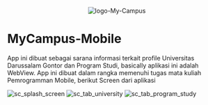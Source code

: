 <p align="center">
  <img src="https://i.ibb.co/Wy423JQ/logo-My-Campus.png" alt="logo-My-Campus" border="0">
</p>

# MyCampus-Mobile
App ini dibuat sebagai sarana informasi terkait profile Universitas Darussalam Gontor dan Program Studi, basically aplikasi ini adalah WebView. App ini dibuat dalam rangka memenuhi tugas mata kuliah Pemrogramman Mobile, berikut Screen dari aplikasi

![sc_splash_screen](https://user-images.githubusercontent.com/44627461/48149702-58d1b680-e2ef-11e8-97a8-56f22bf0f411.png)
![sc_tab_university](https://user-images.githubusercontent.com/44627461/48149700-58392000-e2ef-11e8-83f7-02c22b74d55e.png)
![sc_tab_program_study](https://user-images.githubusercontent.com/44627461/48149699-58392000-e2ef-11e8-93f6-4e4937ed268b.png)

